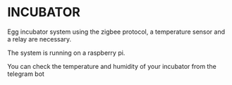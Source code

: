 INCUBATOR
=========


Egg incubator system using the zigbee protocol, a temperature sensor and a relay are necessary.

The system is running on a raspberry pi.

You can check the temperature and humidity of your incubator from the telegram bot